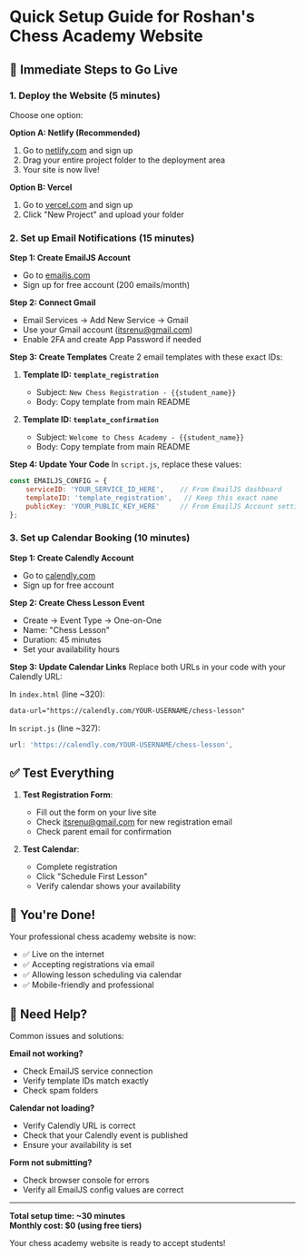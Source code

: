 # Quick Setup Guide for Roshan's Chess Academy Website

## 🚀 Immediate Steps to Go Live

### 1. Deploy the Website (5 minutes)
Choose one option:

**Option A: Netlify (Recommended)**
1. Go to [netlify.com](https://netlify.com) and sign up
2. Drag your entire project folder to the deployment area
3. Your site is now live!

**Option B: Vercel**
1. Go to [vercel.com](https://vercel.com) and sign up
2. Click "New Project" and upload your folder

### 2. Set up Email Notifications (15 minutes)

**Step 1: Create EmailJS Account**
- Go to [emailjs.com](https://www.emailjs.com/)
- Sign up for free account (200 emails/month)

**Step 2: Connect Gmail**
- Email Services → Add New Service → Gmail
- Use your Gmail account (itsrenu@gmail.com)
- Enable 2FA and create App Password if needed

**Step 3: Create Templates**
Create 2 email templates with these exact IDs:

1. **Template ID: `template_registration`**
   - Subject: `New Chess Registration - {{student_name}}`
   - Body: Copy template from main README

2. **Template ID: `template_confirmation`**  
   - Subject: `Welcome to Chess Academy - {{student_name}}`
   - Body: Copy template from main README

**Step 4: Update Your Code**
In `script.js`, replace these values:
```javascript
const EMAILJS_CONFIG = {
    serviceID: 'YOUR_SERVICE_ID_HERE',    // From EmailJS dashboard
    templateID: 'template_registration',   // Keep this exact name
    publicKey: 'YOUR_PUBLIC_KEY_HERE'     // From EmailJS Account settings
};
```

### 3. Set up Calendar Booking (10 minutes)

**Step 1: Create Calendly Account**
- Go to [calendly.com](https://calendly.com)
- Sign up for free account

**Step 2: Create Chess Lesson Event**
- Create → Event Type → One-on-One
- Name: "Chess Lesson" 
- Duration: 45 minutes
- Set your availability hours

**Step 3: Update Calendar Links**
Replace both URLs in your code with your Calendly URL:

In `index.html` (line ~320):
```html
data-url="https://calendly.com/YOUR-USERNAME/chess-lesson"
```

In `script.js` (line ~327):
```javascript
url: 'https://calendly.com/YOUR-USERNAME/chess-lesson',
```

## ✅ Test Everything

1. **Test Registration Form**:
   - Fill out the form on your live site
   - Check itsrenu@gmail.com for new registration email
   - Check parent email for confirmation

2. **Test Calendar**:
   - Complete registration 
   - Click "Schedule First Lesson"
   - Verify calendar shows your availability

## 🎯 You're Done!

Your professional chess academy website is now:
- ✅ Live on the internet
- ✅ Accepting registrations via email
- ✅ Allowing lesson scheduling via calendar
- ✅ Mobile-friendly and professional

## 🔧 Need Help?

Common issues and solutions:

**Email not working?**
- Check EmailJS service connection
- Verify template IDs match exactly
- Check spam folders

**Calendar not loading?**  
- Verify Calendly URL is correct
- Check that your Calendly event is published
- Ensure your availability is set

**Form not submitting?**
- Check browser console for errors
- Verify all EmailJS config values are correct

---

**Total setup time: ~30 minutes**  
**Monthly cost: $0 (using free tiers)**

Your chess academy website is ready to accept students!